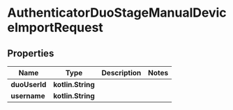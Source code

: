 
# AuthenticatorDuoStageManualDeviceImportRequest

## Properties
Name | Type | Description | Notes
------------ | ------------- | ------------- | -------------
**duoUserId** | **kotlin.String** |  | 
**username** | **kotlin.String** |  | 



